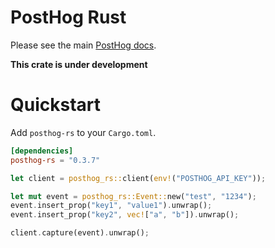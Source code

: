 # PostHog Rust

Please see the main [PostHog docs](https://posthog.com/docs).

**This crate is under development**

# Quickstart

Add `posthog-rs` to your `Cargo.toml`.

```toml
[dependencies]
posthog-rs = "0.3.7"
```

```rust
let client = posthog_rs::client(env!("POSTHOG_API_KEY"));

let mut event = posthog_rs::Event::new("test", "1234");
event.insert_prop("key1", "value1").unwrap();
event.insert_prop("key2", vec!["a", "b"]).unwrap();

client.capture(event).unwrap();
```
